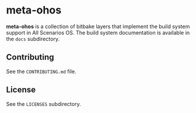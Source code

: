 <!--
SPDX-FileCopyrightText: Huawei Inc.

SPDX-License-Identifier: CC-BY-4.0
-->

# meta-ohos

**meta-ohos** is a collection of bitbake layers that implement the build system
support in All Scenarios OS. The build system documentation is available in the
`docs` subdirectory.

## Contributing

See the `CONTRIBUTING.md` file.

## License

See the `LICENSES` subdirectory.
